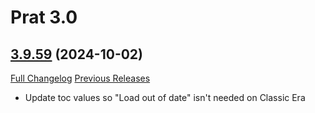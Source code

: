 # Prat 3.0

## [3.9.59](https://github.com/Legacy-of-Sylvanaar/prat-3-0/tree/3.9.59) (2024-10-02)
[Full Changelog](https://github.com/Legacy-of-Sylvanaar/prat-3-0/compare/3.9.58...3.9.59) [Previous Releases](https://github.com/Legacy-of-Sylvanaar/prat-3-0/releases)

- Update toc values so "Load out of date" isn't needed on Classic Era  
